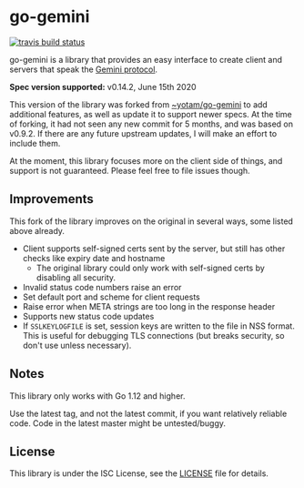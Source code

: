 # go-gemini

[![travis build status](https://img.shields.io/travis/com/makeworld-the-better-one/go-gemini)](https://https://travis-ci.com/github/makeworld-the-better-one/go-gemini)

go-gemini is a library that provides an easy interface to create client and servers that speak the [Gemini protocol](https://gemini.circumlunar.space/).

**Spec version supported:** v0.14.2, June 15th 2020

This version of the library was forked from [~yotam/go-gemini](https://git.sr.ht/~yotam/go-gemini/) to add additional features, as well as update it to support newer specs. At the time of forking, it had not seen any new commit for 5 months, and was based on v0.9.2. If there are any future upstream updates, I will make an effort to include them.

At the moment, this library focuses more on the client side of things, and support is not guaranteed. Please feel free to file issues though.

## Improvements
This fork of the library improves on the original in several ways, some listed above already.

- Client supports self-signed certs sent by the server, but still has other checks like expiry date and hostname
  - The original library could only work with self-signed certs by disabling all security.
- Invalid status code numbers raise an error
- Set default port and scheme for client requests
- Raise error when META strings are too long in the response header
- Supports new status code updates
- If `SSLKEYLOGFILE` is set, session keys are written to the file in NSS format. This is useful for debugging TLS connections (but breaks security, so don't use unless necessary).

## Notes

This library only works with Go 1.12 and higher.

Use the latest tag, and not the latest commit, if you want relatively reliable code. Code in the latest master might be untested/buggy.

## License
This library is under the ISC License, see the [LICENSE](./LICENSE) file for details.
